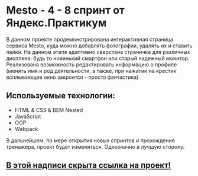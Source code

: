 # **Mesto** - 4 - 8 спринт от Яндекс.Практикум

В данном проекте продемонстрирована интерактивная страница сервиса Mesto, куда можно добавлять фотографии, удалять их и ставить лайки. 
На данном этапе адаптивно сверстана страничка для различных дисплеев: будь то новенький смартфон или старый надежный монитор. Реализована возможность редактировать информацию о профиле (менять имя и род деятельности, а также, при нажатии на крестик всплывающее окно закроется - просто фантастика). 

## Используемые технологии: 
* HTML & CSS & BEM Nested
* JavaScript
* OOP
* Webpack

В дальнейшем, по мере открытия новых спринтов и прохождение тренажера, проект будет изменяться. Однозначно в лучшую сторону.

## [В этой надписи скрыта ссылка на проект!](https://damaskbear.github.io/mesto/ "Жмякай")